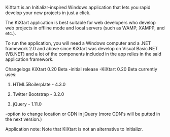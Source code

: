 KiXtart is an Initializr-inspired Windows application that lets you rapid develop your new projects in just a click. 

The KiXtart application is best suitable for web developers who develop web projects in offline mode and local servers (such as WAMP, XAMPP, and etc.).

To run the application, you will need a Windows computer and a .NET framework 2.0 and above since KiXtart was develop on Visual Basic.NET (VB.NET) and a lot of the components included in the app relies in the said application framework. 

Changelogs
KiXtart 0.20 Beta
-initial release
-KiXtart 0.20 Beta currently uses:

1. HTML5Boilerplate - 4.3.0

2. Twitter Bootstrap - 3.2.0

3. jQuery - 1.11.0

-option to change location or CDN in jQuery (more CDN's will be putted in the next version.)

Application note: Note that KiXtart is not an alternative to Initializr.

